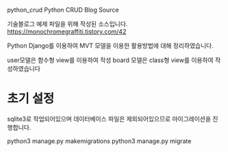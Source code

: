  python_crud
Python CRUD Blog Source

기술블로그 예제 파일을 위해 작성된 소스입니다.
https://monochromegraffiti.tistory.com/42

Python Django를 이용하여 MVT 모델을 이용한 활용방법에 대해 정리하였습니다.

user모델은 함수형 view를 이용하여 작성
board 모델은 class형 view를 이용하여 작성하였습니다

# 초기 설정
sqlite3로 작업되어있으며 데이터베이스 파일은 제외되어있으므로 마이그레이션을 진행합니다.

python3 manage.py makemigrations
python3 manage.py migrate
